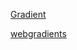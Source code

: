 <!--
 * @Date: 2022-08-31
 * @Author: 马晓川 724503670@qq.com
 * @LastEditors: 马晓川 724503670@qq.com
 * @LastEditTime: 2022-10-20
 * @Description: 
-->
[Gradient](https://cssgradient.io/)

[webgradients](https://webgradients.com/)
